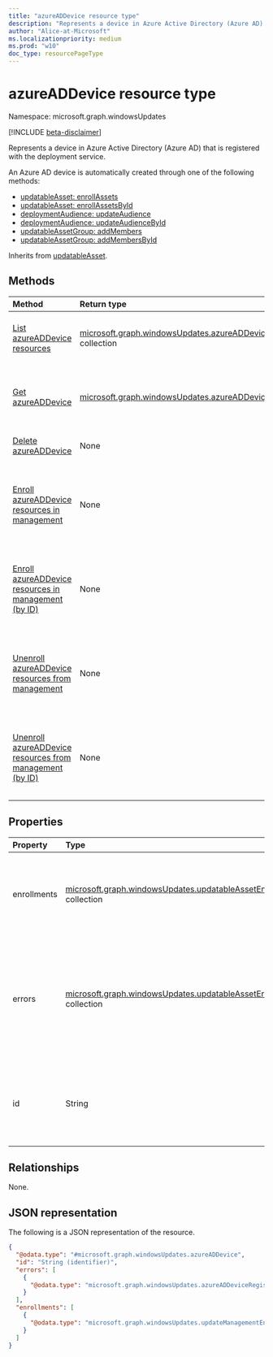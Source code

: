 ```yaml
---
title: "azureADDevice resource type"
description: "Represents a device in Azure Active Directory (Azure AD) that is registered with the deployment service."
author: "Alice-at-Microsoft"
ms.localizationpriority: medium
ms.prod: "w10"
doc_type: resourcePageType
---
```


# azureADDevice resource type

Namespace: microsoft.graph.windowsUpdates

[!INCLUDE [beta-disclaimer](../../includes/beta-disclaimer.md)]

Represents a device in Azure Active Directory (Azure AD) that is registered with the deployment service.

An Azure AD device is automatically created through one of the following methods:
* [updatableAsset: enrollAssets](../api/windowsupdates-updatableasset-enrollassets.md)
* [updatableAsset: enrollAssetsById](../api/windowsupdates-updatableasset-enrollassetsbyid.md)
* [deploymentAudience: updateAudience](../api/windowsupdates-deploymentaudience-updateaudience.md)
* [deploymentAudience: updateAudienceById](../api/windowsupdates-deploymentaudience-updateaudiencebyid.md)
* [updatableAssetGroup: addMembers](../api/windowsupdates-updatableassetgroup-addmembers.md)
* [updatableAssetGroup: addMembersById](../api/windowsupdates-updatableassetgroup-addmembersbyid.md)

Inherits from [updatableAsset](../resources/windowsupdates-updatableasset.md).

## Methods
|Method|Return type|Description|
|:---|:---|:---|
|[List azureADDevice resources](../api/windowsupdates-updates-list-updatableassets-azureaddevice.md)|[microsoft.graph.windowsUpdates.azureADDevice](../resources/windowsupdates-azureaddevice.md) collection|Get a list of the [azureADDevice](../resources/windowsupdates-azureaddevice.md) objects and their properties.|
|[Get azureADDevice](../api/windowsupdates-azureaddevice-get.md)|[microsoft.graph.windowsUpdates.azureADDevice](../resources/windowsupdates-azureaddevice.md)|Read the properties and relationships of an [azureADDevice](../resources/windowsupdates-azureaddevice.md) object.|
|[Delete azureADDevice](../api/windowsupdates-azureaddevice-delete.md)|None|Delete an [azureADDevice](../resources/windowsupdates-azureaddevice.md) object.|
|[Enroll azureADDevice resources in management](../api/windowsupdates-updatableasset-enrollassets.md)|None|Enroll [azureADDevice](../resources/windowsupdates-azureaddevice.md) resources in update management by the deployment service.|
|[Enroll azureADDevice resources in management (by ID)](../api/windowsupdates-updatableasset-enrollassetsbyid.md)|None|Enroll [azureADDevice](../resources/windowsupdates-azureaddevice.md) resources in update management by the deployment service.|
|[Unenroll azureADDevice resources from management](../api/windowsupdates-updatableasset-unenrollassets.md)|None|Unenroll [azureADDevice](../resources/windowsupdates-azureaddevice.md) resources from update management by the deployment service.|
|[Unenroll azureADDevice resources from management (by ID)](../api/windowsupdates-updatableasset-unenrollassetsbyid.md)|None|Unenroll [azureADDevice](../resources/windowsupdates-azureaddevice.md) resources from update management by the deployment service.|

## Properties
|Property|Type|Description|
|:---|:---|:---|
|enrollments|[microsoft.graph.windowsUpdates.updatableAssetEnrollment](../resources/windowsupdates-updatableassetenrollment.md) collection|Specifies areas of the service in which the device is enrolled. Read-only. Returned by default.|
|errors|[microsoft.graph.windowsUpdates.updatableAssetError](../resources/windowsupdates-updatableasseterror.md) collection|Specifies any errors that prevent the device from being enrolled in update management or receving deployed content. Read-only. Returned by default.|
|id|String|An identifier for the device. Key. Not nullable. Read-only. Returned by default. Inherited from [updatableAsset](../resources/windowsupdates-updatableasset.md)|

## Relationships
None.

## JSON representation
The following is a JSON representation of the resource.
<!-- {
  "blockType": "resource",
  "keyProperty": "id",
  "@odata.type": "microsoft.graph.windowsUpdates.azureADDevice",
  "baseType": "microsoft.graph.windowsUpdates.updatableAsset",
  "openType": false
}
-->
``` json
{
  "@odata.type": "#microsoft.graph.windowsUpdates.azureADDevice",
  "id": "String (identifier)",
  "errors": [
    {
      "@odata.type": "microsoft.graph.windowsUpdates.azureADDeviceRegistrationError"
    }
  ],
  "enrollments": [
    {
      "@odata.type": "microsoft.graph.windowsUpdates.updateManagementEnrollment"
    }
  ]
}
```

